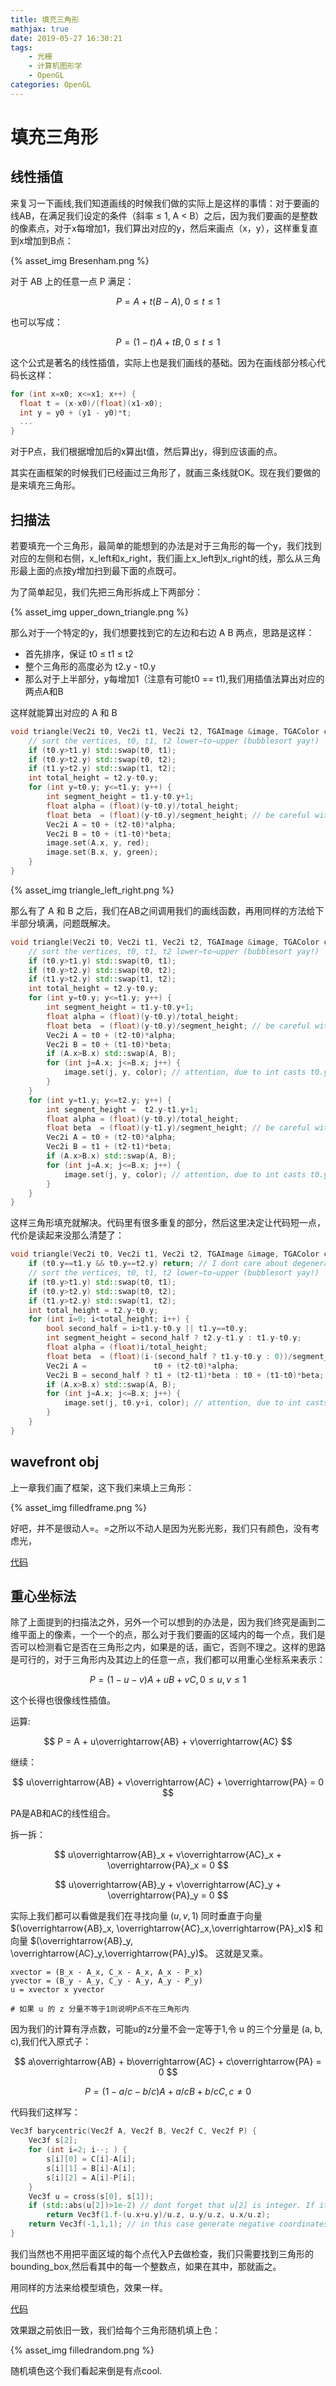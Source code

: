 ```yaml
---
title: 填充三角形
mathjax: true
date: 2019-05-27 16:30:21
tags:
    - 光栅
    - 计算机图形学
    - OpenGL
categories: OpenGL
---
```

# 填充三角形

## 线性插值


来复习一下画线,我们知道画线的时候我们做的实际上是这样的事情：对于要画的线AB，在满足我们设定的条件（斜率 ≤ 1, A < B）之后，因为我们要画的是整数的像素点，对于x每增加1，我们算出对应的y，然后来画点（x，y），这样重复直到x增加到B点：

{% asset_img Bresenham.png %}

对于 AB 上的任意一点 P 满足：

$$
P = A + t(B - A), 0 \le t \le 1
$$

也可以写成：

$$
P = (1 - t)A + tB , 0 \le t \le 1
$$


这个公式是著名的线性插值，实际上也是我们画线的基础。因为在画线部分核心代码长这样：


```C++
for (int x=x0; x<=x1; x++) {
  float t = (x-x0)/(float)(x1-x0);
  int y = y0 + (y1 - y0)*t;
  ...
}
```

对于P点，我们根据增加后的x算出t值，然后算出y，得到应该画的点。


其实在画框架的时候我们已经画过三角形了，就画三条线就OK。现在我们要做的是来填充三角形。


## 扫描法


若要填充一个三角形，最简单的能想到的办法是对于三角形的每一个y，我们找到对应的左侧和右侧，x\_left和x\_right，我们画上x\_left到x\_right的线，那么从三角形最上面的点按y增加扫到最下面的点既可。

为了简单起见，我们先把三角形拆成上下两部分：

{% asset_img upper_down_triangle.png %}

那么对于一个特定的y，我们想要找到它的左边和右边 A B 两点，思路是这样：

- 首先排序，保证 t0 ≤ t1 ≤ t2
- 整个三角形的高度必为 t2.y - t0.y
- 那么对于上半部分，y每增加1（注意有可能t0 == t1),我们用插值法算出对应的两点A和B

这样就能算出对应的 A 和 B

 
```C++
void triangle(Vec2i t0, Vec2i t1, Vec2i t2, TGAImage &image, TGAColor color) { 
    // sort the vertices, t0, t1, t2 lower−to−upper (bubblesort yay!) 
    if (t0.y>t1.y) std::swap(t0, t1); 
    if (t0.y>t2.y) std::swap(t0, t2); 
    if (t1.y>t2.y) std::swap(t1, t2); 
    int total_height = t2.y-t0.y; 
    for (int y=t0.y; y<=t1.y; y++) { 
        int segment_height = t1.y-t0.y+1; 
        float alpha = (float)(y-t0.y)/total_height; 
        float beta  = (float)(y-t0.y)/segment_height; // be careful with divisions by zero 
        Vec2i A = t0 + (t2-t0)*alpha; 
        Vec2i B = t0 + (t1-t0)*beta; 
        image.set(A.x, y, red); 
        image.set(B.x, y, green); 
    } 
}
```

{% asset_img triangle_left_right.png %}


那么有了 A 和 B 之后，我们在AB之间调用我们的画线函数，再用同样的方法给下半部分填满，问题既解决。

```C++
void triangle(Vec2i t0, Vec2i t1, Vec2i t2, TGAImage &image, TGAColor color) { 
    // sort the vertices, t0, t1, t2 lower−to−upper (bubblesort yay!) 
    if (t0.y>t1.y) std::swap(t0, t1); 
    if (t0.y>t2.y) std::swap(t0, t2); 
    if (t1.y>t2.y) std::swap(t1, t2); 
    int total_height = t2.y-t0.y; 
    for (int y=t0.y; y<=t1.y; y++) { 
        int segment_height = t1.y-t0.y+1; 
        float alpha = (float)(y-t0.y)/total_height; 
        float beta  = (float)(y-t0.y)/segment_height; // be careful with divisions by zero 
        Vec2i A = t0 + (t2-t0)*alpha; 
        Vec2i B = t0 + (t1-t0)*beta; 
        if (A.x>B.x) std::swap(A, B); 
        for (int j=A.x; j<=B.x; j++) { 
            image.set(j, y, color); // attention, due to int casts t0.y+i != A.y 
        } 
    } 
    for (int y=t1.y; y<=t2.y; y++) { 
        int segment_height =  t2.y-t1.y+1; 
        float alpha = (float)(y-t0.y)/total_height; 
        float beta  = (float)(y-t1.y)/segment_height; // be careful with divisions by zero 
        Vec2i A = t0 + (t2-t0)*alpha; 
        Vec2i B = t1 + (t2-t1)*beta; 
        if (A.x>B.x) std::swap(A, B); 
        for (int j=A.x; j<=B.x; j++) { 
            image.set(j, y, color); // attention, due to int casts t0.y+i != A.y 
        } 
    } 
}
```

这样三角形填充就解决。代码里有很多重复的部分，然后这里决定让代码短一点，代价是读起来没那么清楚了：

```C++ 
void triangle(Vec2i t0, Vec2i t1, Vec2i t2, TGAImage &image, TGAColor color) { 
    if (t0.y==t1.y && t0.y==t2.y) return; // I dont care about degenerate triangles 
    // sort the vertices, t0, t1, t2 lower−to−upper (bubblesort yay!) 
    if (t0.y>t1.y) std::swap(t0, t1); 
    if (t0.y>t2.y) std::swap(t0, t2); 
    if (t1.y>t2.y) std::swap(t1, t2); 
    int total_height = t2.y-t0.y; 
    for (int i=0; i<total_height; i++) { 
        bool second_half = i>t1.y-t0.y || t1.y==t0.y; 
        int segment_height = second_half ? t2.y-t1.y : t1.y-t0.y; 
        float alpha = (float)i/total_height; 
        float beta  = (float)(i-(second_half ? t1.y-t0.y : 0))/segment_height; // be careful: with above conditions no division by zero here 
        Vec2i A =               t0 + (t2-t0)*alpha; 
        Vec2i B = second_half ? t1 + (t2-t1)*beta : t0 + (t1-t0)*beta; 
        if (A.x>B.x) std::swap(A, B); 
        for (int j=A.x; j<=B.x; j++) { 
            image.set(j, t0.y+i, color); // attention, due to int casts t0.y+i != A.y 
        } 
    } 
}
```

## wavefront obj

上一章我们画了框架，这下我们来填上三角形：

{% asset_img filledframe.png %}

好吧，并不是很动人=。=之所以不动人是因为光影光影，我们只有颜色，没有考虑光，

[代码](https://github.com/KrisYu/tinyrender/tree/master/code/03_filledtriangle)

## 重心坐标法


除了上面提到的扫描法之外，另外一个可以想到的办法是，因为我们终究是画到二维平面上的像素，一个一个的点，那么对于我们要画的区域内的每一个点，我们是否可以检测看它是否在三角形之内，如果是的话，画它，否则不理之。这样的思路是可行的，对于三角形内及其边上的任意一点，我们都可以用重心坐标系来表示：


$$
P = (1 - u - v)A + uB + vC, 0 \le u,v \le 1
$$

这个长得也很像线性插值。


运算:

$$
P = A + u\overrightarrow{AB}  + v\overrightarrow{AC} 
$$

继续：

$$
u\overrightarrow{AB}  + v\overrightarrow{AC} + \overrightarrow{PA} = 0
$$

PA是AB和AC的线性组合。



拆一拆：

$$
u\overrightarrow{AB}_x  + v\overrightarrow{AC}_x + \overrightarrow{PA}_x = 0
$$

$$
u\overrightarrow{AB}_y  + v\overrightarrow{AC}_y + \overrightarrow{PA}_y = 0
$$

实际上我们都可以看做是我们在寻找向量 $(u, v, 1)$ 同时垂直于向量 $(\overrightarrow{AB}_x, \overrightarrow{AC}_x,\overrightarrow{PA}_x)$ 和向量 $(\overrightarrow{AB}_y, \overrightarrow{AC}_y,\overrightarrow{PA}_y)$。 这就是叉乘。


```
xvector = (B_x - A_x, C_x - A_x, A_x - P_x)
yvector = (B_y - A_y, C_y - A_y, A_y - P_y)
u = xvector x yvector

# 如果 u 的 z 分量不等于1则说明P点不在三角形内
```

因为我们的计算有浮点数，可能u的z分量不会一定等于1,令 u 的三个分量是 (a, b, c),我们代入原式子：

$$
a\overrightarrow{AB}  + b\overrightarrow{AC} + c\overrightarrow{PA} = 0
$$


$$
P = (1 - a/c - b/c)A +  a/cB + b/cC, c \ne 0
$$

代码我们这样写：

```C++
Vec3f barycentric(Vec2f A, Vec2f B, Vec2f C, Vec2f P) {
    Vec3f s[2];
    for (int i=2; i--; ) {
        s[i][0] = C[i]-A[i];
        s[i][1] = B[i]-A[i];
        s[i][2] = A[i]-P[i];
    }
    Vec3f u = cross(s[0], s[1]);
    if (std::abs(u[2])>1e-2) // dont forget that u[2] is integer. If it is zero then triangle ABC is degenerate
        return Vec3f(1.f-(u.x+u.y)/u.z, u.y/u.z, u.x/u.z);
    return Vec3f(-1,1,1); // in this case generate negative coordinates, it will be thrown away by the rasterizator
}
```

我们当然也不用把平面区域的每个点代入P去做检查，我们只需要找到三角形的 bounding_box,然后看其中的每一个整数点，如果在其中，那就画之。

用同样的方法来给模型填色，效果一样。

[代码](https://github.com/KrisYu/tinyrender/tree/master/code/04_barycentricfilled)

效果跟之前依旧一致，我们给每个三角形随机填上色：

{% asset_img filledrandom.png %}


随机填色这个我们看起来倒是有点cool.

